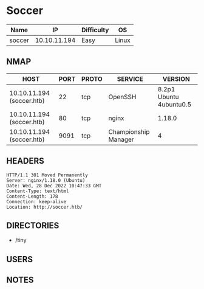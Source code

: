 # Soccer

| Name      | IP           | Difficulty | OS    |
| ------ | ------------ | ---------- | ----- |
| soccer | 10.10.11.194 | Easy       | Linux |

## NMAP

| HOST                      | PORT | PROTO | SERVICE              | VERSION                 |
| ------------------------- | ---- | ----- | -------------------- | ----------------------- |
| 10.10.11.194 (soccer.htb) | 22   | tcp   | OpenSSH              | 8.2p1 Ubuntu 4ubuntu0.5 |
| 10.10.11.194 (soccer.htb) | 80   | tcp   | nginx                | 1.18.0                  |
| 10.10.11.194 (soccer.htb) | 9091 | tcp   | Championship Manager | 4                       | 

## HEADERS

```
HTTP/1.1 301 Moved Permanently
Server: nginx/1.18.0 (Ubuntu)
Date: Wed, 28 Dec 2022 10:47:33 GMT
Content-Type: text/html
Content-Length: 178
Connection: keep-alive
Location: http://soccer.htb/
```

## DIRECTORIES

- /tiny

## USERS


## NOTES

